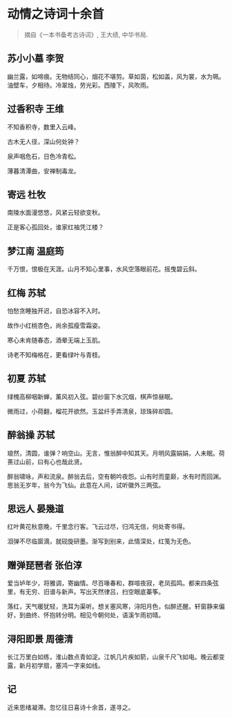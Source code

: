 # 动情之诗词十余首

> 摘自《一本书备考古诗词》, 王大绩, 中华书局.

## 苏小小墓 李贺

幽兰露，如啼痕。无物结同心，烟花不堪剪。草如茵，松如盖，风为裳，水为珮。油壁车，夕相待。冷翠烛，劳光彩。西陵下，风吹雨。

## 过香积寺 王维

不知香积寺，数里入云峰。

古木无人径，深山何处钟？

泉声咽危石，日色冷青松。

薄暮清潭曲，安禅制毒龙。

## 寄远 杜牧

南陵水面漫悠悠，风紧云轻欲变秋。

正是客心孤回处，谁家红袖凭江楼？

## 梦江南 温庭筠

千万恨，恨极在天涯。山月不知心里事，水风空落眼前花。摇曳碧云斜。

## 红梅 苏轼

怕愁贪睡独开迟，自恐冰容不入时。

故作小红桃杏色，尚余孤瘦雪霜姿。

寒心未肯随春态，酒晕无端上玉肌。

诗老不知梅格在，更看绿叶与青枝。

## 初夏 苏轼

绿槐高柳咽新蝉，薰风初入弦。碧纱窗下水沉烟，棋声惊昼眠。

微雨过，小荷翻，榴花开欲然。玉盆纤手弄清泉，琼珠碎却圆。

## 醉翁操 苏轼

琅然，清圆，谁弹？响空山。无言，惟翁醉中知其天。月明风露娟娟，人未眠。荷蒉过山前，曰有心也哉此贤。

醉翁啸咏，声和流泉。醉翁去后，空有朝吟夜怨。山有时而童巅，水有时而回渊。思翁无岁年，翁今为飞仙。此意在人间，试听徽外三两弦。

## 思远人 晏幾道

红叶黄花秋意晚，千里念行客。飞云过尽，归鸿无信，何处寄书得。

泪弹不尽临窗滴，就砚旋研墨。渐写到别来，此情深处，红笺为无色。

## 赠弹琵琶者 张伯淳

爱当垆年少，将雅调，寄幽情。尽百喙春和，群喧夜寂，老凤孤鸣。都来四条弦里，有无穷、旧谱与新声。写出天然律吕，扫空眼底蓁筝。

落红，天气暖犹轻，洗耳为渠听。想关塞风寒，浔阳月色，似醉还醒。轩窗静来偏好，到曲终、怀抱转分明。相见今朝何处，语溪乍雨初晴。

## 浔阳即景 周德清

长江万里白如练，淮山数点青如淀。江帆几片疾如箭，山泉千尺飞如电。晚云都变露，新月初学扇，塞鸿一字来如线。

## 记

近来思绪凝滞。忽忆往日喜诗十余首，遂寻之。
